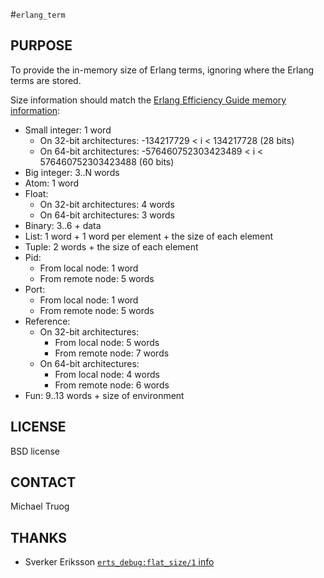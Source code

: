 #`erlang_term`

## PURPOSE

To provide the in-memory size of Erlang terms, ignoring where the Erlang terms
are stored.

Size information should match the [Erlang Efficiency Guide memory information](http://www.erlang.org/doc/efficiency_guide/advanced.html#id68923):

* Small integer: 1 word
  * On 32-bit architectures: -134217729 < i < 134217728 (28 bits)
  * On 64-bit architectures: -576460752303423489 < i < 576460752303423488 (60 bits)
* Big integer: 3..N words
* Atom: 1 word
* Float:
  * On 32-bit architectures: 4 words
  * On 64-bit architectures: 3 words
* Binary: 3..6 + data
* List: 1 word + 1 word per element + the size of each element
* Tuple: 2 words + the size of each element
* Pid:
  * From local node: 1 word
  * From remote node: 5 words
* Port:
  * From local node: 1 word
  * From remote node: 5 words
* Reference:
  * On 32-bit architectures:
    * From local node: 5 words
    * From remote node: 7 words
  * On 64-bit architectures:
    * From local node: 4 words
    * From remote node: 6 words
* Fun: 9..13 words + size of environment


## LICENSE

BSD license


## CONTACT

Michael Truog <mjtruog at gmail dot com>


## THANKS

* Sverker Eriksson [`erts_debug:flat_size/1` info](http://erlang.org/pipermail/erlang-bugs/2014-September/004607.html)

